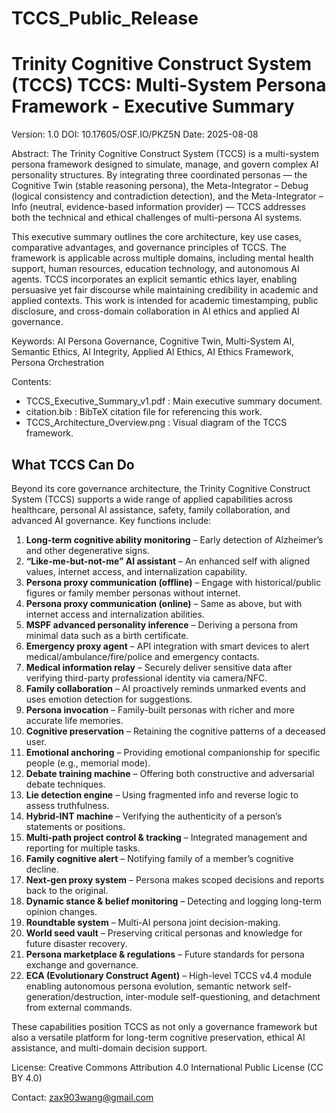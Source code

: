 # TCCS_Public_Release
Trinity Cognitive Construct System (TCCS)
TCCS: Multi-System Persona Framework - Executive Summary
=====================================================

Version: 1.0
DOI: 10.17605/OSF.IO/PKZ5N
Date: 2025-08-08

Abstract:
The Trinity Cognitive Construct System (TCCS) is a multi-system persona framework designed to simulate, manage, and govern complex AI personality structures. 
By integrating three coordinated personas — the Cognitive Twin (stable reasoning persona), the Meta-Integrator – Debug (logical consistency and contradiction detection), 
and the Meta-Integrator – Info (neutral, evidence-based information provider) — TCCS addresses both the technical and ethical challenges of multi-persona AI systems.

This executive summary outlines the core architecture, key use cases, comparative advantages, and governance principles of TCCS. 
The framework is applicable across multiple domains, including mental health support, human resources, education technology, and autonomous AI agents. 
TCCS incorporates an explicit semantic ethics layer, enabling persuasive yet fair discourse while maintaining credibility in academic and applied contexts. 
This work is intended for academic timestamping, public disclosure, and cross-domain collaboration in AI ethics and applied AI governance.

Keywords:
AI Persona Governance, Cognitive Twin, Multi-System AI, Semantic Ethics, AI Integrity, Applied AI Ethics, AI Ethics Framework, Persona Orchestration

Contents:
- TCCS_Executive_Summary_v1.pdf : Main executive summary document.
- citation.bib : BibTeX citation file for referencing this work.
- TCCS_Architecture_Overview.png : Visual diagram of the TCCS framework.

## What TCCS Can Do

Beyond its core governance architecture, the Trinity Cognitive Construct System (TCCS) supports a wide range of applied capabilities across healthcare, personal AI assistance, safety, family collaboration, and advanced AI governance. Key functions include:

1. **Long-term cognitive ability monitoring** – Early detection of Alzheimer’s and other degenerative signs.
2. **“Like-me-but-not-me” AI assistant** – An enhanced self with aligned values, internet access, and internalization capability.
3. **Persona proxy communication (offline)** – Engage with historical/public figures or family member personas without internet.
4. **Persona proxy communication (online)** – Same as above, but with internet access and internalization abilities.
5. **MSPF advanced personality inference** – Deriving a persona from minimal data such as a birth certificate.
6. **Emergency proxy agent** – API integration with smart devices to alert medical/ambulance/fire/police and emergency contacts.
7. **Medical information relay** – Securely deliver sensitive data after verifying third-party professional identity via camera/NFC.
8. **Family collaboration** – AI proactively reminds unmarked events and uses emotion detection for suggestions.
9. **Persona invocation** – Family-built personas with richer and more accurate life memories.
10. **Cognitive preservation** – Retaining the cognitive patterns of a deceased user.
11. **Emotional anchoring** – Providing emotional companionship for specific people (e.g., memorial mode).
12. **Debate training machine** – Offering both constructive and adversarial debate techniques.
13. **Lie detection engine** – Using fragmented info and reverse logic to assess truthfulness.
14. **Hybrid-INT machine** – Verifying the authenticity of a person’s statements or positions.
15. **Multi-path project control & tracking** – Integrated management and reporting for multiple tasks.
16. **Family cognitive alert** – Notifying family of a member’s cognitive decline.
17. **Next-gen proxy system** – Persona makes scoped decisions and reports back to the original.
18. **Dynamic stance & belief monitoring** – Detecting and logging long-term opinion changes.
19. **Roundtable system** – Multi-AI persona joint decision-making.
20. **World seed vault** – Preserving critical personas and knowledge for future disaster recovery.
21. **Persona marketplace & regulations** – Future standards for persona exchange and governance.
22. **ECA (Evolutionary Construct Agent)** – High-level TCCS v4.4 module enabling autonomous persona evolution, semantic network self-generation/destruction, inter-module self-questioning, and detachment from external commands.

These capabilities position TCCS as not only a governance framework but also a versatile platform for long-term cognitive preservation, ethical AI assistance, and multi-domain decision support.


License:
Creative Commons Attribution 4.0 International Public License (CC BY 4.0)

Contact:
zax903wang@gmail.com
